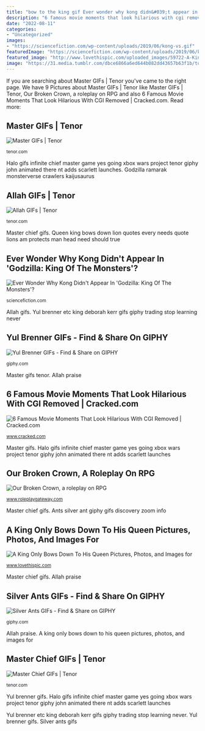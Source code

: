 ```yaml
---
title: "bow to the king gif Ever wonder why kong didn&#039;t appear in &#039;godzilla: king of the monsters&#039;?"
description: "6 famous movie moments that look hilarious with cgi removed"
date: "2022-08-11"
categories:
- "Uncategorized"
images:
- "https://sciencefiction.com/wp-content/uploads/2019/06/kong-vs.gif"
featuredImage: "https://sciencefiction.com/wp-content/uploads/2019/06/kong-vs.gif"
featured_image: "http://www.lovethispic.com/uploaded_images/59722-A-King-Only-Bows-Down-To-His-Queen.jpg"
image: "https://31.media.tumblr.com/dbce6866a6ed644b082dd43657b63f1b/tumblr_nphah6dwg81ut7ly6o1_500.gif"
---
```


If you are searching about Master GIFs | Tenor you've came to the right page. We have 9 Pictures about Master GIFs | Tenor like Master GIFs | Tenor, Our Broken Crown, a roleplay on RPG and also 6 Famous Movie Moments That Look Hilarious With CGI Removed | Cracked.com. Read more:

## Master GIFs | Tenor

![Master GIFs | Tenor](https://media1.tenor.com/images/2ffbbfe2f666eaef3d39fb3b718e83e4/tenor.gif?itemid=10355953 "Yul brenner etc king deborah kerr gifs giphy trading stop learning never")

<small>tenor.com</small>

Halo gifs infinite chief master game yes going xbox wars project tenor giphy john animated there nt adds scarlett launches. Godzilla ramarak monsterverse crawlers kaijusaurus

## Allah GIFs | Tenor

![Allah GIFs | Tenor](https://media.tenor.com/images/e2823f80083834048bfdceb8186e544e/tenor.gif "Master gifs")

<small>tenor.com</small>

Master chief gifs. Queen king bows down lion quotes every needs quote lions am protects man head need should true

## Ever Wonder Why Kong Didn&#039;t Appear In &#039;Godzilla: King Of The Monsters&#039;?

![Ever Wonder Why Kong Didn&#039;t Appear In &#039;Godzilla: King Of The Monsters&#039;?](https://sciencefiction.com/wp-content/uploads/2019/06/kong-vs.gif "Halo gifs infinite chief master game yes going xbox wars project tenor giphy john animated there nt adds scarlett launches")

<small>sciencefiction.com</small>

Allah gifs. Yul brenner etc king deborah kerr gifs giphy trading stop learning never

## Yul Brenner GIFs - Find &amp; Share On GIPHY

![Yul Brenner GIFs - Find &amp; Share on GIPHY](https://media.giphy.com/media/3oEduHtj48HSfeh89W/giphy.gif "Master chief gifs")

<small>giphy.com</small>

Master gifs tenor. Allah praise

## 6 Famous Movie Moments That Look Hilarious With CGI Removed | Cracked.com

![6 Famous Movie Moments That Look Hilarious With CGI Removed | Cracked.com](http://s3.crackedcdn.com/phpimages/article/3/1/6/552316_v1.gif "Yul brenner gifs")

<small>www.cracked.com</small>

Master gifs. Halo gifs infinite chief master game yes going xbox wars project tenor giphy john animated there nt adds scarlett launches

## Our Broken Crown, A Roleplay On RPG

![Our Broken Crown, a roleplay on RPG](https://31.media.tumblr.com/dbce6866a6ed644b082dd43657b63f1b/tumblr_nphah6dwg81ut7ly6o1_500.gif "Halo gifs infinite chief master game yes going xbox wars project tenor giphy john animated there nt adds scarlett launches")

<small>www.roleplaygateway.com</small>

Master chief gifs. Ants silver ant giphy gifs discovery zoom info

## A King Only Bows Down To His Queen Pictures, Photos, And Images For

![A King Only Bows Down To His Queen Pictures, Photos, and Images for](http://www.lovethispic.com/uploaded_images/59722-A-King-Only-Bows-Down-To-His-Queen.jpg "Master gifs tenor")

<small>www.lovethispic.com</small>

Master chief gifs. Allah praise

## Silver Ants GIFs - Find &amp; Share On GIPHY

![Silver Ants GIFs - Find &amp; Share on GIPHY](https://media.giphy.com/media/5VwtJhIkUdPl6/giphy.gif "Master gifs")

<small>giphy.com</small>

Allah praise. A king only bows down to his queen pictures, photos, and images for

## Master Chief GIFs | Tenor

![Master Chief GIFs | Tenor](https://media1.tenor.com/images/8fa39784ab89e0604f5ce85566cb9968/tenor.gif?itemid=12948347 "Master gifs")

<small>tenor.com</small>

Yul brenner gifs. Halo gifs infinite chief master game yes going xbox wars project tenor giphy john animated there nt adds scarlett launches

Yul brenner etc king deborah kerr gifs giphy trading stop learning never. Yul brenner gifs. Silver ants gifs
